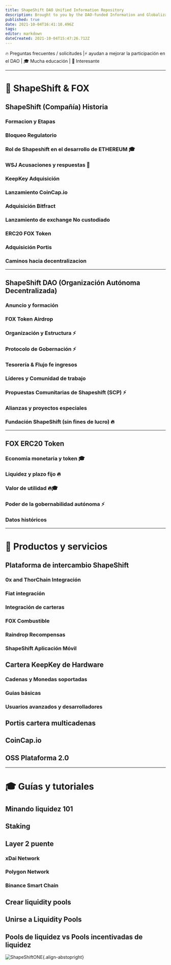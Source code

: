 ```yaml
---
title: ShapeShift DAO Unified Information Repository
description: Brought to you by the DAO-funded Information and Globalization Workstream
published: true
date: 2021-10-04T16:41:10.496Z
tags: 
editor: markdown
dateCreated: 2021-10-04T15:47:26.712Z
---
```


🔥 Preguntas frecuentes / solicitudes |⚡ ayudan a mejorar la participación en el DAO | 🎓 Mucha educación | 🧐 Interesante

---

# 🦊 ShapeShift & FOX

## ShapeShift (Compañía) Historia

### Formacion y Etapas

### Bloqueo Regulatorio

### Rol de Shapeshift en el desarrollo de ETHEREUM 🎓

### WSJ Acusaciones y respuestas  🧐

### KeepKey Adquisición

### Lanzamiento CoinCap.io 

### Adquisición Bitfract

### Lanzamiento de exchange No custodiado

### ERC20 FOX Token

### Adquisición Portis

### Caminos hacia decentralizacion

---

## ShapeShift DAO (Organización Autónoma Decentralizada)

### Anuncio y formación

### FOX Token Airdrop

### Organización y Estructura ⚡

### Protocolo de Gobernación ⚡

### Tesorería & Flujo fe ingresos

### Líderes y Comunidad de trabajo

### Propuestas Comunitarias de Shapeshift (SCP) ⚡

### Alianzas y proyectos especiales

### Fundación ShapeShift (sin fines de lucro) 🔥

---

## FOX ERC20 Token

### Economia monetaria y token 🎓

### Liquidez y plazo fijo 🔥

### Valor de utilidad 🔥🎓

### Poder de la gobernabilidad autónoma ⚡

### Datos históricos

---

# 📡 Productos y servicios

## Plataforma de intercambio ShapeShift

### 0x and ThorChain Integración

### Fiat integración

### Integración de carteras

### FOX Combustible

### Raindrop Recompensas

### ShapeShift Aplicación Móvil

##  Cartera KeepKey de Hardware

### Cadenas y Monedas soportadas

### Guias básicas

### Usuarios avanzados y desarrolladores

## Portis cartera multicadenas

## CoinCap.io

## OSS Plataforma 2.0

---

# 🎓 Guías y tutoriales

## Minando liquidez 101

## Staking

## Layer 2 puente

### xDai Network

### Polygon Network

### Binance Smart Chain

## Crear liquidity pools

## Unirse a Liquidity Pools

## Pools de liquidez vs Pools incentivadas de liquidez

[^1]: What did the fox say?

![ShapeShiftONE](https://docs.shapeshift.one/fox_icon_white.svg){.align-abstopright}

